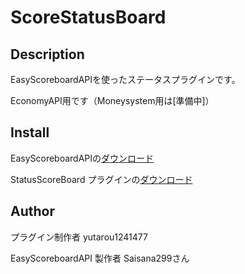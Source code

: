 ScoreStatusBoard
==== 

## Description

EasyScoreboardAPIを使ったステータスプラグインです。

EconomyAPI用です（Moneysystem用は[準備中]）

## Install

EasyScoreboardAPIの[ダウンロード](https://github.com/Saisana299/EasyScoreboardAPI/releases/tag/v1.2.1)

StatusScoreBoard プラグインの[ダウンロード](https://github.com/yutarou12/ScoreStatusBoard/releases)
## Author
プラグイン制作者 yutarou1241477

EasyScoreboardAPI 製作者 Saisana299さん
